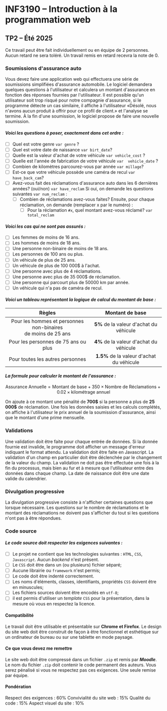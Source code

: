 # INF3190 – Introduction à la programmation web
## TP2 – Été 2025

Ce travail peut être fait individuellement ou en équipe de 2 personnes. Aucun retard ne sera toléré.
Un travail remis en retard recevra la note de 0.

### Soumissions d'assurance auto
Vous devez faire une application web qui effectuera une série de soumissions simplifiées d'assurance automobile. Le logiciel demandera quelques questions à l'utilisateur et calculera un montant d'assurance en fonction des réponses fournies par l'utilisateur. Il est possible qu'un utilisateur soit trop risqué pour notre compagnie d'assurance, si le programme détecte un cas similaire, il affiche à l'utilisateur «Désolé, nous n'avons aucun produit à offrir pour ce profil de client.» et l'analyse se termine. À la fin d'une soumission, le logiciel propose de faire une nouvelle soumission.

#### _Voici les questions à poser, exactement dans cet ordre :_

- [ ] Quel est votre genre `var genre` ?
- [ ] Quel est votre date de naissance `var birt_date`?
- [ ] Quelle est la valeur d'achat de votre véhicule `var vehicle_cost` ?
- [ ] Quelle est l'année de fabrication de votre véhicule `var  vehicle_date` ?
- [ ] Combien de kilomètres parcourez-vous par année `var millage`?
- [ ] Est-ce que votre véhicule possède une caméra de recul `var have_back_cam`?
- [ ] Avez-vous fait des réclamations d'assurance auto dans les 6 dernières années? (oui/non) `var have_reclam`
 Si oui, on demande les questions suivantes `var num_reclam` :
   - [ ] Combien de réclamations avez-vous faites?
   Ensuite, pour chaque réclamation, on demande (remplacer x par le numéro) :
      - [ ] Pour la réclamation `#x`, quel montant avez-vous réclamé? `var total_reclam`

#### _Voici les cas qui ne sont pas assurés :_

- [ ]  Les femmes de moins de 16 ans.
- [ ]  Les hommes de moins de 18 ans.
- [ ]  Une personne non-binaire de moins de 18 ans.
- [ ]  Les personnes de 100 ans ou plus.
- [ ]  Un véhicule de plus de 25 ans.
- [ ]  Un véhicule de plus de 100 000$ à l'achat.
- [ ]  Une personne avec plus de 4 réclamations.
- [ ]  Une personne avec plus de 35 000$ de réclamation.
- [ ]  Une personne qui parcourt plus de 50000 km par année.
- [ ]  Un véhicule qui n'a pas de caméra de recul.

#### _Voici un tableau représentant la logique de calcul du montant de base :_

| Règles | Montant de base|
|:------:|:--------------:|
|Pour les hommes et personnes non-binaires <br> de moins de 25 ans|**5%** de la valeur d'achat du véhicule|
| Pour les personnes de 75 ans ou plus | **4%** de la valeur d'achat du véhicule |
| Pour toutes les autres personnes | **1.5%** de la valeur d'achat du véhicule |

#### _La formule pour calculer le montant de l'assurance :_

$$\text{Assurance Annuelle} = \text{Montant de base} + 350 \times \text{Nombre de Réclamations} + 0.02 \times \text{kilométrage annuel}$$

On ajoute à ce montant une pénalité de **700\$** si la personne a plus de **25 000\$** de réclamation.
Une fois les données saisies et les calculs complétés, on affiche à l'utilisateur le prix annuel de la soumission d'assurance, ainsi que le montant d'une prime mensuelle.
### Validations
Une validation doit être faite pour chaque entrée de données. Si la donnée fournie est invalide, le programme doit afficher un message d'erreur indiquant le format attendu. La validation doit être faite en Javascript. La validation d'un champ en particulier doit être déclenchée par le changement de la valeur du champ.
La validation ne doit pas être effectuée une fois à la fin du processus, mais bien au fur et à mesure que l'utilisateur entre des données dans chaque champ.
La date de naissance doit être une date valide du calendrier.
### Divulgation progressive
La divulgation progressive consiste à n'afficher certaines questions que lorsque nécessaire. Les questions sur le nombre de réclamations et le montant des réclamations ne doivent pas s'afficher du tout si les questions n'ont pas à être répondues.
### Code source
#### _Le code source doit respecter les exigences suivantes :_
- [ ] Le projet ne contient que les technologies suivantes : `HTML`, `CSS`, `Javascript`. Aucun *backend* n'est présent.
- [ ]  Le `CSS` doit être dans un (ou plusieurs) fichier séparé;
- [ ]  Aucune librairie ou `framework` n'est permis;
- [ ]  Le code doit être indenté correctement.
- [ ] Les noms d'éléments, classes, identifiants, propriétés `CSS` doivent être en minuscules;
- [ ] Les fichiers sources doivent être encodés en `utf-8`;
- [ ]  il est permis d'utiliser un *template* `CSS` pour la présentation, dans la mesure où vous en respectez la licence.
#### Compatibilité
Le travail doit être utilisable et présentable sur **Chrome et Firefox**. Le design du site web doit être construit de façon à être fonctionnel et esthétique sur un ordinateur de bureau ou sur une tablette en mode paysage.
#### Ce que vous devez me remettre
Le site web doit être compressé dans un fichier `.zip` et remis par ***Moodle***. Le nom du fichier `.zip` doit contenir le code permanent des auteurs.
Vous serez pénalisé si vous ne respectez pas ces exigences.
Une seule remise par équipe.
#### Pondération
Respect des exigences : 60%
Convivialité du site web : 15%
Qualité du code : 15%
Aspect visuel du site : 10%